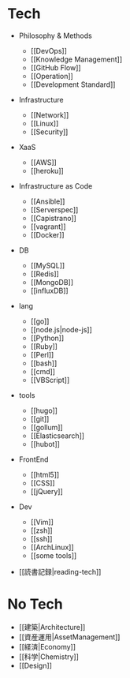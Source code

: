 Tech
==========

* Philosophy & Methods
  * [[DevOps]]
  * [[Knowledge Management]]
  * [[GitHub Flow]]
  * [[Operation]]
  * [[Development Standard]]
* Infrastructure
  * [[Network]]
  * [[Linux]]
  * [[Security]]
* XaaS
  * [[AWS]]
  * [[heroku]]
* Infrastructure as Code
  * [[Ansible]]
  * [[Serverspec]]
  * [[Capistrano]]
  * [[vagrant]]
  * [[Docker]]
* DB
  * [[MySQL]]
  * [[Redis]]
  * [[MongoDB]]
  * [[influxDB]]
* lang
  * [[go]]
  * [[node.js|node-js]]
  * [[Python]]
  * [[Ruby]]
  * [[Perl]]
  * [[bash]]
  * [[cmd]]
  * [[VBScript]]
* tools
  * [[hugo]]
  * [[git]]
  * [[gollum]]
  * [[Elasticsearch]]
  * [[hubot]]
* FrontEnd
  * [[html5]]
  * [[CSS]]
  * [[jQuery]]
* Dev
  * [[Vim]]
  * [[zsh]]
  * [[ssh]]
  * [[ArchLinux]]
  * [[some tools]]

* [[読書記録|reading-tech]]

No Tech
==========

* [[建築|Architecture]]
* [[資産運用|AssetManagement]]
* [[経済|Economy]]
* [[科学|Chemistry]]
* [[Design]]